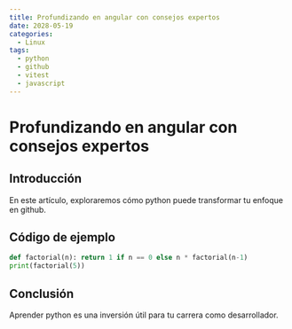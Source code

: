 ```yaml
---
title: Profundizando en angular con consejos expertos
date: 2028-05-19
categories:
  - Linux
tags:
  - python
  - github
  - vitest
  - javascript
---
```


# Profundizando en angular con consejos expertos

## Introducción

En este artículo, exploraremos cómo python puede transformar tu enfoque en github.

## Código de ejemplo

```python
def factorial(n): return 1 if n == 0 else n * factorial(n-1)
print(factorial(5))
```

## Conclusión

Aprender python es una inversión útil para tu carrera como desarrollador.